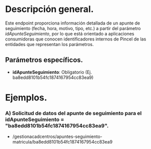 # Descripción general.

Este endpoint proporciona información detallada de un apunte de seguimiento (fecha, hora, motivo, tipo, etc.) a partir del parámetro *idApunteSeguimiento*, por lo que está orientado a aplicaciones consumidoras que conocen identificadores internos de Pincel de las entidades que representan los parámetros.  

## Parámetros específicos.

* **idApunteSeguimiento**: Obligatorio (Ej. ba8edd8101b54fc1874167954cc83ea9)

# Ejemplos.
### A) Solicitud de datos del apunte de seguimiento para el idApunteSeguimiento = "ba8edd8101b54fc1874167954cc83ea9".
* /gestionacadcentros/apuntes-seguimiento-matricula/ba8edd8101b54fc1874167954cc83ea9

